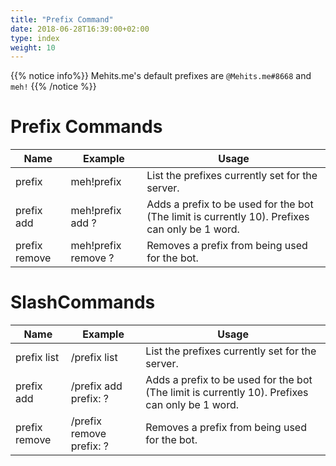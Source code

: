 ```yaml
---
title: "Prefix Command"
date: 2018-06-28T16:39:00+02:00
type: index
weight: 10
---
```


{{% notice info%}}
Mehits.me's default prefixes are `@Mehits.me#8668` and `meh!`
{{% /notice %}}

# Prefix Commands
Name | Example | Usage |
--- | --- | --- |
prefix | meh!prefix | List the prefixes currently set for the server.
prefix add <prefix> | meh!prefix add ? | Adds a prefix to be used for the bot (The limit is currently 10). Prefixes can only be 1 word.
prefix remove <prefix> | meh!prefix remove ? | Removes a prefix from being used for the bot.

# SlashCommands
Name | Example | Usage |
--- | --- | --- |
prefix list | /prefix list | List the prefixes currently set for the server.
prefix add | /prefix add prefix: ? | Adds a prefix to be used for the bot (The limit is currently 10). Prefixes can only be 1 word.
prefix remove | /prefix remove prefix: ? | Removes a prefix from being used for the bot.